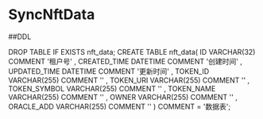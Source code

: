 # SyncNftData
##DDL

DROP TABLE IF EXISTS nft_data;
CREATE TABLE nft_data(
ID VARCHAR(32)    COMMENT '租户号' ,
CREATED_TIME DATETIME    COMMENT '创建时间' ,
UPDATED_TIME DATETIME    COMMENT '更新时间' ,
TOKEN_ID VARCHAR(255)    COMMENT '' ,
TOKEN_URI VARCHAR(255)    COMMENT '' ,
TOKEN_SYMBOL VARCHAR(255)    COMMENT '' ,
TOKEN_NAME VARCHAR(255)    COMMENT '' ,
OWNER VARCHAR(255)    COMMENT '' ,
ORACLE_ADD VARCHAR(255)    COMMENT ''
)  COMMENT = '数据表';
